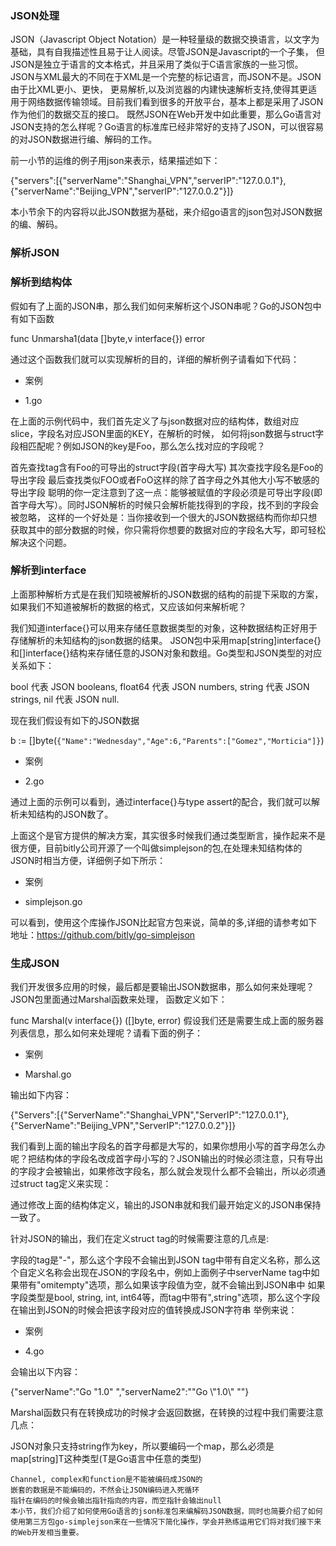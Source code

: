 ### JSON处理

JSON（Javascript Object Notation）是一种轻量级的数据交换语言，以文字为基础，具有自我描述性且易于让人阅读。尽管JSON是Javascript的一个子集，
但JSON是独立于语言的文本格式，并且采用了类似于C语言家族的一些习惯。JSON与XML最大的不同在于XML是一个完整的标记语言，而JSON不是。JSON由于比XML更小、更快，
更易解析,以及浏览器的内建快速解析支持,使得其更适用于网络数据传输领域。目前我们看到很多的开放平台，基本上都是采用了JSON作为他们的数据交互的接口。
既然JSON在Web开发中如此重要，那么Go语言对JSON支持的怎么样呢？Go语言的标准库已经非常好的支持了JSON，可以很容易的对JSON数据进行编、解码的工作。

前一小节的运维的例子用json来表示，结果描述如下：

{"servers":[{"serverName":"Shanghai_VPN","serverIP":"127.0.0.1"},{"serverName":"Beijing_VPN","serverIP":"127.0.0.2"}]}

本小节余下的内容将以此JSON数据为基础，来介绍go语言的json包对JSON数据的编、解码。

### 解析JSON
### 解析到结构体

假如有了上面的JSON串，那么我们如何来解析这个JSON串呢？Go的JSON包中有如下函数

func Unmarsha1(data []byte,v interface{}) error

通过这个函数我们就可以实现解析的目的，详细的解析例子请看如下代码：

+ 案例
 * 1.go

 在上面的示例代码中，我们首先定义了与json数据对应的结构体，数组对应slice，字段名对应JSON里面的KEY，在解析的时候，
 如何将json数据与struct字段相匹配呢？例如JSON的key是Foo，那么怎么找对应的字段呢？

首先查找tag含有Foo的可导出的struct字段(首字母大写)
其次查找字段名是Foo的导出字段
最后查找类似FOO或者FoO这样的除了首字母之外其他大小写不敏感的导出字段
聪明的你一定注意到了这一点：能够被赋值的字段必须是可导出字段(即首字母大写）。同时JSON解析的时候只会解析能找得到的字段，找不到的字段会被忽略，
这样的一个好处是：当你接收到一个很大的JSON数据结构而你却只想获取其中的部分数据的时候，你只需将你想要的数据对应的字段名大写，即可轻松解决这个问题。

### 解析到interface
上面那种解析方式是在我们知晓被解析的JSON数据的结构的前提下采取的方案，如果我们不知道被解析的数据的格式，又应该如何来解析呢？

我们知道interface{}可以用来存储任意数据类型的对象，这种数据结构正好用于存储解析的未知结构的json数据的结果。
JSON包中采用map[string]interface{}和[]interface{}结构来存储任意的JSON对象和数组。Go类型和JSON类型的对应关系如下：

bool 代表 JSON booleans,
float64 代表 JSON numbers,
string 代表 JSON strings,
nil 代表 JSON null.

现在我们假设有如下的JSON数据

b := []byte(`{"Name":"Wednesday","Age":6,"Parents":["Gomez","Morticia"]}`)


+ 案例
 * 2.go


 通过上面的示例可以看到，通过interface{}与type assert的配合，我们就可以解析未知结构的JSON数了。

上面这个是官方提供的解决方案，其实很多时候我们通过类型断言，操作起来不是很方便，目前bitly公司开源了一个叫做simplejson的包,在处理未知结构体的JSON时相当方便，详细例子如下所示：

+ 案例
 * simplejson.go


可以看到，使用这个库操作JSON比起官方包来说，简单的多,详细的请参考如下地址：https://github.com/bitly/go-simplejson


### 生成JSON

我们开发很多应用的时候，最后都是要输出JSON数据串，那么如何来处理呢？JSON包里面通过Marshal函数来处理，
函数定义如下：


func Marshal(v interface{}) ([]byte, error)
假设我们还是需要生成上面的服务器列表信息，那么如何来处理呢？请看下面的例子：

+ 案例
 * Marshal.go

输出如下内容：


{"Servers":[{"ServerName":"Shanghai_VPN","ServerIP":"127.0.0.1"},{"ServerName":"Beijing_VPN","ServerIP":"127.0.0.2"}]} 

我们看到上面的输出字段名的首字母都是大写的，如果你想用小写的首字母怎么办呢？把结构体的字段名改成首字母小写的？JSON输出的时候必须注意，只有导出的字段才会被输出，如果修改字段名，那么就会发现什么都不会输出，所以必须通过struct tag定义来实现：

通过修改上面的结构体定义，输出的JSON串就和我们最开始定义的JSON串保持一致了。

针对JSON的输出，我们在定义struct tag的时候需要注意的几点是:

字段的tag是"-"，那么这个字段不会输出到JSON
tag中带有自定义名称，那么这个自定义名称会出现在JSON的字段名中，例如上面例子中serverName
tag中如果带有"omitempty"选项，那么如果该字段值为空，就不会输出到JSON串中
如果字段类型是bool, string, int, int64等，而tag中带有",string"选项，那么这个字段在输出到JSON的时候会把该字段对应的值转换成JSON字符串
举例来说：

+ 案例
 * 4.go

会输出以下内容：


{"serverName":"Go \"1.0\" ","serverName2":"\"Go \\\"1.0\\\" \""}

Marshal函数只有在转换成功的时候才会返回数据，在转换的过程中我们需要注意几点：

JSON对象只支持string作为key，所以要编码一个map，那么必须是map[string]T这种类型(T是Go语言中任意的类型)

    Channel, complex和function是不能被编码成JSON的
    嵌套的数据是不能编码的，不然会让JSON编码进入死循环
    指针在编码的时候会输出指针指向的内容，而空指针会输出null
    本小节，我们介绍了如何使用Go语言的json标准包来编解码JSON数据，同时也简要介绍了如何使用第三方包go-simplejson来在一些情况下简化操作，学会并熟练运用它们将对我们接下来的Web开发相当重要。


